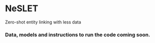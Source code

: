 # NeSLET
Zero-shot entity linking with less data

### Data, models and instructions to run the code coming soon. 